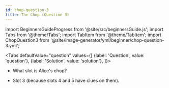 ```yaml
---
id: chop-question-3
title: The Chop (Question 3)
---
```


import BeginnersGuideProgress from '@site/src/beginnersGuide.js';
import Tabs from '@theme/Tabs';
import TabItem from '@theme/TabItem';
import ChopQuestion3 from '@site/image-generator/yml/beginner/chop-question-3.yml';

<BeginnersGuideProgress id="chop-question-3" />

<!-- lint disable no-undefined-references -->

<Tabs
defaultValue="question"
values={[
{label: 'Question', value: 'question'},
{label: 'Solution', value: 'solution'},
]}>
<TabItem value="question">

- What slot is Alice's chop?

</TabItem>
<TabItem value="solution">

- Slot 3 (because slots 4 and 5 have clues on them).

</TabItem>
</Tabs>

<ChopQuestion3 />
